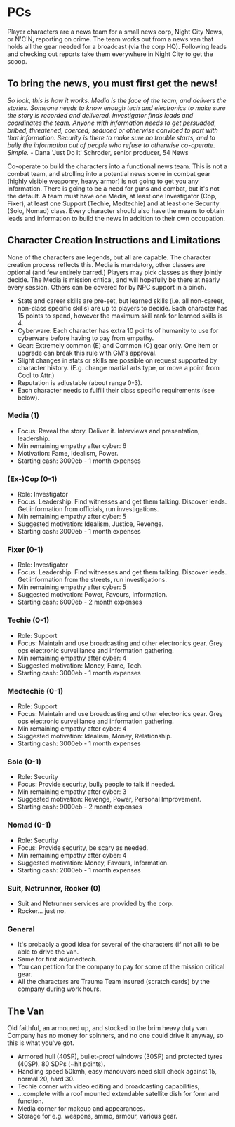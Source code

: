 # PCs
Player characters are a news team for a small news corp, Night City News, or N'C'N, reporting on crime. The team works out from a news van that holds all the gear needed for a broadcast (via the corp HQ). Following leads and checking out reports take them everywhere in Night City to get the scoop.

## To bring the news, you must first get the news!
*So look, this is how it works. Media is the face of the team, and delivers the stories. Someone needs to know enough tech and electronics to make sure the story is recorded and delivered. Investigator finds leads and coordinates the team. Anyone with information needs to get persuaded, bribed, threatened, coerced, seduced or otherwise conviced to part with that information.  Security is there to make sure no trouble starts, and to bully the information out of people who refuse to otherwise co-operate. Simple.* - Dana 'Just Do It' Schroder, senior producer, 54 News

Co-operate to build the characters into a functional news team. This is not a combat team, and strolling into a potential news scene in combat gear (highly visible weaponry, heavy armor) is not going to get you any information. There is going to be a need for guns and combat, but it's not the default. A team must have one Media, at least one Investigator (Cop, Fixer), at least one Support (Techie, Medtechie) and at least one Security (Solo, Nomad) class. Every character should also have the means to obtain leads and information to build the news in addition to their own occupation.

## Character Creation Instructions and Limitations
None of the characters are legends, but all are capable. The character creation process reflects this. Media is mandatory, other classes are optional (and few entirely barred.) Players may pick classes as they jointly decide. The Media is mission critical, and will hopefully be there at nearly every session. Others can be covered for by NPC support in a pinch.

- Stats and career skills are pre-set, but learned skills (i.e. all non-career, non-class specific skills) are up to players to decide. Each character has 15 points to spend, however the maximum skill rank for learned skills is 4.
- Cyberware: Each character has extra 10 points of humanity to use for cyberware before having to pay from empathy.
- Gear: Extremely common (E) and Common (C) gear only. One item or upgrade can break this rule with GM's approval. 
- Slight changes in stats or skills are possible on request supported by character history. (E.g. change martial arts type, or move a point from Cool to Attr.)
- Reputation is adjustable (about range 0-3).
- Each character needs to fulfill their class specific requirements (see below).

### Media (1)
- Focus: Reveal the story. Deliver it. Interviews and presentation, leadership.
- Min remaining empathy after cyber: 6
- Motivation: Fame, Idealism, Power.
- Starting cash: 3000eb - 1 month expenses
### (Ex-)Cop (0-1)
- Role: Investigator
- Focus: Leadership. Find witnesses and get them talking. Discover leads. Get information from officials, run investigations.
- Min remaining empathy after cyber: 5
- Suggested motivation: Idealism, Justice, Revenge.
- Starting cash: 3000eb - 1 month expenses
### Fixer (0-1)
- Role: Investigator
- Focus: Leadership. Find witnesses and get them talking. Discover leads. Get information from the streets, run investigations.
- Min remaining empathy after cyber: 5
- Suggested motivation: Power, Favours, Information.
- Starting cash: 6000eb - 2 month expenses
### Techie (0-1)
- Role: Support
- Focus: Maintain and use broadcasting and other electronics gear. Grey ops electronic surveillance and information gathering.
- Min remaining empathy after cyber: 4
- Suggested motivation: Money, Fame, Tech.
- Starting cash: 3000eb - 1 month expenses
### Medtechie (0-1)
- Role: Support
- Focus: Maintain and use broadcasting and other electronics gear. Grey ops electronic surveillance and information gathering.
- Min remaining empathy after cyber: 4
- Suggested motivation: Idealism, Money, Relationship.
- Starting cash: 3000eb - 1 month expenses
### Solo (0-1)
- Role: Security
- Focus: Provide security, bully people to talk if needed.
- Min remaining empathy after cyber: 3
- Suggested motivation: Revenge, Power, Personal Improvement.
- Starting cash: 9000eb - 2 month expenses
### Nomad (0-1)
- Role: Security
- Focus: Provide security, be scary as needed.
- Min remaining empathy after cyber: 4
- Suggested motivation: Money, Favours, Information.
- Starting cash: 2000eb - 1 month expenses

### Suit, Netrunner, Rocker (0)
- Suit and Netrunner services are provided by the corp.
- Rocker... just no.

### General
- It's probably a good idea for several of the characters (if not all) to be able to drive the van.
- Same for first aid/medtech.
- You can petition for the company to pay for some of the mission critical gear.
- All the characters are Trauma Team insured (scratch cards) by the company during work hours.

## The Van
Old faithful, an armoured up, and stocked to the brim heavy duty van. Company has no money for spinners, and no one could drive it anyway, so this is what you've got. 

- Armored hull (40SP), bullet-proof windows (30SP) and protected tyres (40SP). 80 SDPs (~hit points).
- Handling speed 50kmh, easy manouvers need skill check against 15, normal 20, hard 30.
- Techie corner with video editing and broadcasting capabilities,
- ...complete with a roof mounted extendable satellite dish for form and function. 
- Media corner for makeup and appearances.
- Storage for e.g. weapons, ammo, armour, various gear.

